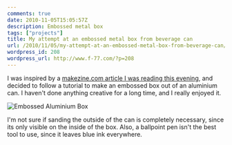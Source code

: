 ```yaml
---
comments: true
date: 2010-11-05T15:05:57Z
description: Embossed metal box
tags: ["projects"]
title: My attempt at an embossed metal box from beverage can
url: /2010/11/05/my-attempt-at-an-embossed-metal-box-from-beverage-can/
wordpress_id: 208
wordpress_url: http://www.f-77.com/?p=208
---
```


I was inspired by a [makezine.com article I was reading this evening](http://blog.makezine.com/archive/2010/11/how-to_embossed_metal_box_from_beve.html), and decided to follow a tutorial to make an embossed box out of an aluminium can. I haven't done anything creative for a long time, and I really enjoyed it.

<img class="lightbox" src="/images/posts/2010/11/box-small.jpg" alt="Embossed Aluminium Box" />

I'm not sure if sanding the outside of the can is completely necessary, since its only visible on the inside of the box. Also, a ballpoint pen isn't the best tool to use, since it leaves blue ink everywhere.
